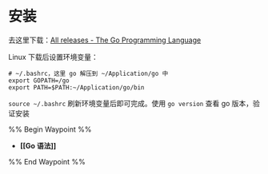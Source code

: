 # 安装

去这里下载：[All releases - The Go Programming Language](https://go.dev/dl/)

Linux 下载后设置环境变量：

```shell
# ~/.bashrc，这里 go 解压到 ~/Application/go 中
export GOPATH=/go
export PATH=$PATH:~/Application/go/bin
```

`source ~/.bashrc` 刷新环境变量后即可完成。使用 `go version` 查看 go 版本，验证安装

%% Begin Waypoint %%
- **[[Go 语法]]**

%% End Waypoint %%